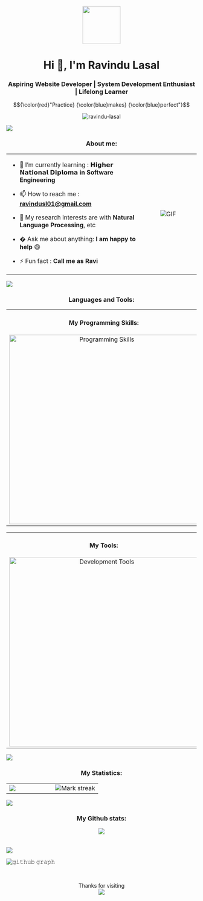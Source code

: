 

<p align="center" ><img  src = "https://github.com/7oSkaaa/7oSkaaa/blob/main/Images/about_me.gif?raw=true" width = 100px></p>
<h1 align="center">Hi 👋, I'm Ravindu Lasal</h1>
<h3 align="center">Aspiring Website Developer | System Development Enthusiast | Lifelong Learner</h3>

$${\color{red}"Practice} {\color{blue}makes} {\color{blue}perfect"}$$

<!--## $$\textcolor{yellow}{This\ is\ a\ Big\ Title}$$-->


<p align="center"> <img src="https://komarev.com/ghpvc/?username=ravindu-lasal&label=Profile%20views&color=blue&style=plastic" alt="ravindu-lasal" /> </p>

<img src="https://user-images.githubusercontent.com/73097560/115834477-dbab4500-a447-11eb-908a-139a6edaec5c.gif">

<h3 align="center">About me:</h3>
<table align="center">
<tr border="none">
<td width="70%" align="left">
  
- 🌱 I’m currently learning : **𝗛𝗶𝗴𝗵𝗲𝗿 𝗡𝗮𝘁𝗶𝗼𝗻𝗮𝗹 𝗗𝗶𝗽𝗹𝗼𝗺𝗮 in Software Engineering**
  
-  📫 How to reach me : **ravindusl01@gmail.com**
  
-  🤔 My research interests are with **Natural Language Processing**, etc

-  � Ask me about anything: **I am happy to help** :smile:
  
- ⚡ Fun fact : **Call me as Ravi**

<!--- 👨‍💻 All of my projects are available at [/]()

- 📝 I regularly write articles on [/](/)-->

</td>
  
<td width="50%" align="center">

 <!-- <img align="center" alt="Coding" width="450" src="https://repository-images.githubusercontent.com/588181932/e36ec678-7984-4cdd-8e4c-a3932772ff8e">-->
  <img align="center" alt="GIF" src="https://media.giphy.com/media/LmNwrBhejkK9EFP504/giphy.gif" />
  <!--<img align="right" src="https://raw.githubusercontent.com/SubhadeepZilong/SubhadeepZilong/main/icons/animation_500_kxa883sd.gif" alt="Ravindu" />-->
  
  </td>
</tr>
</table>

<img src="https://user-images.githubusercontent.com/73097560/115834477-dbab4500-a447-11eb-908a-139a6edaec5c.gif">


<h3 align="center">Languages and Tools:</h3>

<table align="center">
  <tr>
    <td width="50%" align="center">
     <h4>My Programming Skills:</h4>
      <a href="https://skillicons.dev/icons?i=c,cs,cpp,html,css,js,react,mysql,php,java,py,kotlin,&perline=8">
        <img src="https://skillicons.dev/icons?i=c,cs,cpp,html,css,js,react,mysql,php,java,py,kotlin,&perline=8" alt="Programming Skills" width="500">
      </a>
    </td>
  </tr>
</table>

<table align="center" >
  <tr>
    <td width="50%" align="center" >
      <h4>My Tools:</h4>
      <a href="https://skillicons.dev/icons?i=androidstudio,blender,bootstrap,wordpress,visualstudio,vscode,flutter,discord,github,git,&perline=8" >
        <img src="https://skillicons.dev/icons?i=androidstudio,blender,bootstrap,wordpress,visualstudio,vscode,flutter,discord,github,git,&perline=8" alt="Development Tools" width="500">
      </a>
    </td>
  </tr>
</table>

<img src="https://user-images.githubusercontent.com/73097560/115834477-dbab4500-a447-11eb-908a-139a6edaec5c.gif">



<h3 align="center">My Statistics:</h3>

<table align="center">
<tr border="none">
<td width="50%" align="left">
  
  <img  align="center"  src="https://github-readme-stats.vercel.app/api?username=ravindu-lasal&theme=dark&show_icons=true&count_private=true" />
  
  
</td>
<td width="50%" align="center">

<img  title="🔥 Get streak stats for your profile at git.io/streak-stats" alt="Mark streak" src="https://github-readme-streak-stats.herokuapp.com/?user=ravindu-lasal&theme=dark&hide_border=false" /> 

<!--
<img  align="center"  src="https://github-readme-stats.anuraghazra1.vercel.app/api/top-langs/?username=ravindu-lasal&theme=dark&hide_border=false&no-bg=true&no-frame=true&langs_count=10"/>
-->

<!--<p align="center"><a href="https://github.com/ravindu-lasal"><img src="https://github-readme-stats.vercel.app/api/top-langs/?username=ravindu-lasal&theme=tokyonight" /></a></p>
  -->
  </td>
</tr>
</table>

<img src="https://user-images.githubusercontent.com/73097560/115834477-dbab4500-a447-11eb-908a-139a6edaec5c.gif">
<!--
#### Thanks for visiting :heart:
![VisitorCount](https://profile-counter.glitch.me/Shreya549/count.svg)
-->
<h3 align="center">My Github stats:</h3>
<div align = "center">
  <img align="center" src= "https://github-profile-trophy.vercel.app/?username=ravindu-lasal&theme=gruvbox&margin-w=10" />
</div>
</br>
</br>
<img src="https://user-images.githubusercontent.com/73097560/115834477-dbab4500-a447-11eb-908a-139a6edaec5c.gif">

![𝚐𝚒𝚝𝚑𝚞𝚋 𝚐𝚛𝚊𝚙𝚑](https://github-readme-activity-graph.vercel.app/graph?username=ravindu-lasal&theme=react-dark&hide_border=true&area=true)

</br>
<p align="center"> 
  Thanks for visiting<br>
  <img src="https://profile-counter.glitch.me/ravindu-lasal/count.svg" />
</p>


